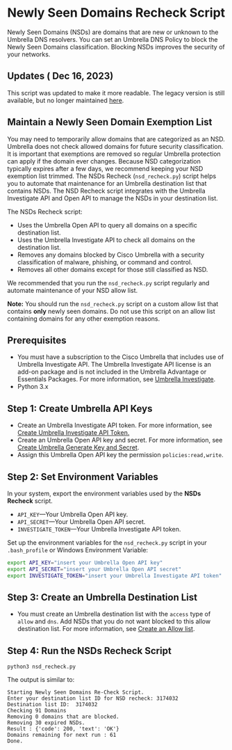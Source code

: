 # Newly Seen Domains Recheck Script

Newly Seen Domains (NSDs) are domains that are new or unknown to the Umbrella DNS resolvers. You can set an Umbrella DNS Policy to block the Newly Seen Domains classification. Blocking NSDs improves the security of your networks.


## Updates ( Dec 16, 2023)

This script was updated to make it more readable.
The legacy version is still available, but no longer maintained [here](https://github.com/CiscoDevNet/cloud-security/blob/master/Umbrella/Samples/SOCTools/NSD_Recheck/Legacy/README.md).


## Maintain a Newly Seen Domain Exemption List

You may need to temporarily allow domains that are categorized as an NSD. Umbrella does not check allowed domains for future security classification. It is important that exemptions are removed so regular Umbrella protection can apply if the domain ever changes. Because NSD categorization typically expires after a few days, we recommend keeping your NSD exemption list trimmed. The NSDs Recheck (`nsd_recheck.py`) script helps you to automate that maintenance for an Umbrella destination list that contains NSDs. The NSD Recheck script integrates with the Umbrella Investigate API and Open API to manage the NSDs in your destination list. 


The NSDs Recheck script:

* Uses the Umbrella Open API to query all domains on a specific destination list.
* Uses the Umbrella Investigate API to check all domains on the destination list.
* Removes any domains blocked by Cisco Umbrella with a security classification of malware, phishing, or command and control.
* Removes all other domains except for those still classified as NSD.

We recommended that you run the `nsd_recheck.py` script regularly and automate maintenance of your NSD allow list.

**Note:** You should run the `nsd_recheck.py` script on a custom allow list that contains **only** newly seen domains. Do not use this script on an allow list containing domains for any other exemption reasons.


## Prerequisites

* You must have a subscription to the Cisco Umbrella that includes use of Umbrella Investigate API.
The Umbrella Investigate API license is an add-on package and is not included in the Umbrella Advantage or Essentials Packages. For more information, see [Umbrella Investigate](https://umbrella.cisco.com/products/umbrella-investigate).
* Python 3.x


## Step 1: Create Umbrella API Keys

* Create an Umbrella Investigate API token. For more information, see [Create Umbrella Investigate API Token.](https://developer.cisco.com/docs/cloud-security/#!investigate-getting-started)
* Create an Umbrella Open API key and secret. For more information, see [Create Umbrella Generate Key and Secret](https://developer.cisco.com/docs/cloud-security/#!authentication/create-an-api-key).
* Assign this Umbrella Open API key the permission `policies:read,write`.


## Step 2: Set Environment Variables

In your system, export the environment variables used by the **NSDs Recheck** script.

* `API_KEY`—Your Umbrella Open API key.
* `API_SECRET`—Your Umbrella Open API secret.
* `INVESTIGATE_TOKEN`—Your Umbrella Investigate API token.

Set up the environment variables for the `nsd_recheck.py` script in your `.bash_profile` or Windows Environment Variable:

```bash
export API_KEY="insert your Umbrella Open API key"
export API_SECRET="insert your Umbrella Open API secret"
export INVESTIGATE_TOKEN="insert your Umbrella Investigate API token"
```


## Step 3: Create an Umbrella Destination List

* You must create an Umbrella destination list with the `access` type of `allow` and `dns`. Add NSDs that you do not want blocked to this allow destination list. For more information, see [Create an Allow list](https://docs.umbrella.com/deployment-umbrella/docs/add-a-new-destination-list).


## Step 4: Run the NSDs Recheck Script

```shell
python3 nsd_recheck.py
```

The output is similar to:

```commandline
Starting Newly Seen Domains Re-Check Script.
Enter your destination list ID for NSD recheck: 3174032
Destination list ID:  3174032
Checking 91 Domains
Removing 0 domains that are blocked.
Removing 30 expired NSDs.
Result : {'code': 200, 'text': 'OK'}
Domains remaining for next run : 61
Done.
```
